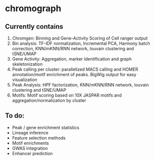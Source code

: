 # chromograph

## Currently contains
1. Chromgen: Binning and Gene-Activity Scoring of Cell ranger output
2. Bin analysis: TF-IDF normalization, Incremental PCA, Harmony batch correction, KNN/mKNN/RNN network, louvain clustering and tSNE/UMAP
3. Gene Activity: Aggregation, marker identification and graph skeletonization
4. Peak calling per cluster: parallelized MACS calling and HOMER annotation/motif enrichment of peaks. BigWig output for easy visualization
5. Peak Analysis: HPF factorization, KNN/mKNN/RNN network, louvain clustering and tSNE/UMAP
6. Motifs: Motif scoring based on 10X JASPAR motifs and aggregation/normalization by cluster

## To do:
* Peak / gene enrichment statistics
* Lineage inference
* Feature selection methods
* Motif enrichments
* GWAS integration
* Enhancer prediction

